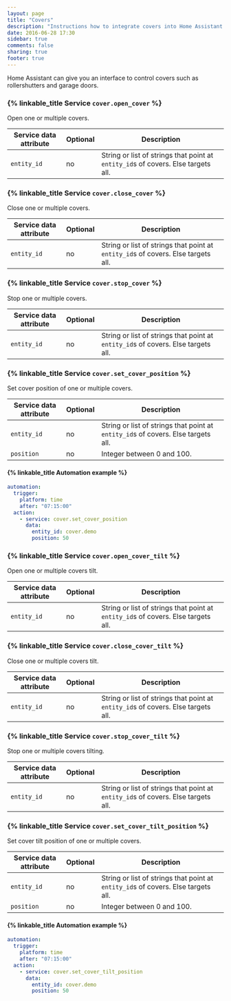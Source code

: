 ```yaml
---
layout: page
title: "Covers"
description: "Instructions how to integrate covers into Home Assistant."
date: 2016-06-28 17:30
sidebar: true
comments: false
sharing: true
footer: true
---
```


Home Assistant can give you an interface to control covers such as
rollershutters and garage doors.

### {% linkable_title Service `cover.open_cover` %}

Open one or multiple covers.

| Service data attribute | Optional | Description |
| ---------------------- | -------- | ----------- |
| `entity_id` | no | String or list of strings that point at `entity_id`s of covers. Else targets all.

### {% linkable_title Service `cover.close_cover` %}

Close one or multiple covers.

| Service data attribute | Optional | Description |
| ---------------------- | -------- | ----------- |
| `entity_id` | no | String or list of strings that point at `entity_id`s of covers. Else targets all.

### {% linkable_title Service `cover.stop_cover` %}

Stop one or multiple covers.

| Service data attribute | Optional | Description |
| ---------------------- | -------- | ----------- |
| `entity_id` | no | String or list of strings that point at `entity_id`s of covers. Else targets all.

### {% linkable_title Service `cover.set_cover_position` %}

Set cover position of one or multiple covers.

| Service data attribute | Optional | Description |
| ---------------------- | -------- | ----------- |
| `entity_id` | no | String or list of strings that point at `entity_id`s of covers. Else targets all.
| `position` | no | Integer between 0 and 100.

#### {% linkable_title Automation example  %}

```yaml
automation:
  trigger:
    platform: time
    after: "07:15:00"
  action:
    - service: cover.set_cover_position
      data:
        entity_id: cover.demo
        position: 50
```

### {% linkable_title Service `cover.open_cover_tilt` %}

Open one or multiple covers tilt.

| Service data attribute | Optional | Description |
| ---------------------- | -------- | ----------- |
| `entity_id` | no | String or list of strings that point at `entity_id`s of covers. Else targets all.

### {% linkable_title Service `cover.close_cover_tilt` %}

Close one or multiple covers tilt.

| Service data attribute | Optional | Description |
| ---------------------- | -------- | ----------- |
| `entity_id` | no | String or list of strings that point at `entity_id`s of covers. Else targets all.

### {% linkable_title Service `cover.stop_cover_tilt` %}

Stop one or multiple covers tilting.

| Service data attribute | Optional | Description |
| ---------------------- | -------- | ----------- |
| `entity_id` | no | String or list of strings that point at `entity_id`s of covers. Else targets all.

### {% linkable_title Service `cover.set_cover_tilt_position` %}

Set cover tilt position of one or multiple covers.

| Service data attribute | Optional | Description |
| ---------------------- | -------- | ----------- |
| `entity_id` | no | String or list of strings that point at `entity_id`s of covers. Else targets all.
| `position` | no | Integer between 0 and 100.

#### {% linkable_title Automation example  %}

```yaml
automation:
  trigger:
    platform: time
    after: "07:15:00"
  action:
    - service: cover.set_cover_tilt_position
      data:
        entity_id: cover.demo
        position: 50
```

